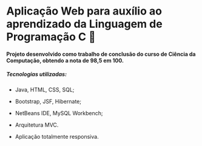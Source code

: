 # Aplicação Web para auxílio ao aprendizado da Linguagem de Programação C :rocket:	

#### Projeto desenvolvido como trabalho de conclusão do curso de Ciência da Computação, obtendo a nota de 98,5 em 100.

##### Tecnologias utilizadas:

* Java, HTML, CSS, SQL;

* Bootstrap, JSF, Hibernate;

* NetBeans IDE, MySQL Workbench;

* Arquitetura MVC.

* Aplicação totalmente responsiva.

  




